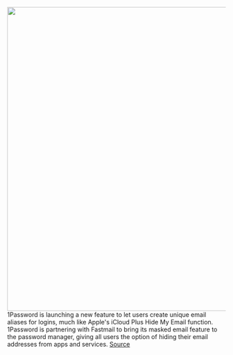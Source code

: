 <img src='https://cdn.vox-cdn.com/thumbor/wG_vjVQvzBjM7czGfm5_Z6TV2Sc=/0x0:2540x1520/1200x0/filters:focal(0x0:2540x1520):no_upscale()/cdn.vox-cdn.com/uploads/chorus_asset/file/22884213/3_Suggested_password.png' width='700px' /><br/>
1Password is launching a new feature to let users create unique email aliases for logins, much like Apple's iCloud Plus Hide My Email function. 1Password is partnering with Fastmail to bring its masked email feature to the password manager, giving all users the option of hiding their email addresses from apps and services.
<a href='https://www.theverge.com/2021/9/28/22698013/1password-hide-my-email-feature-fastmail-integration'> Source <a/>
